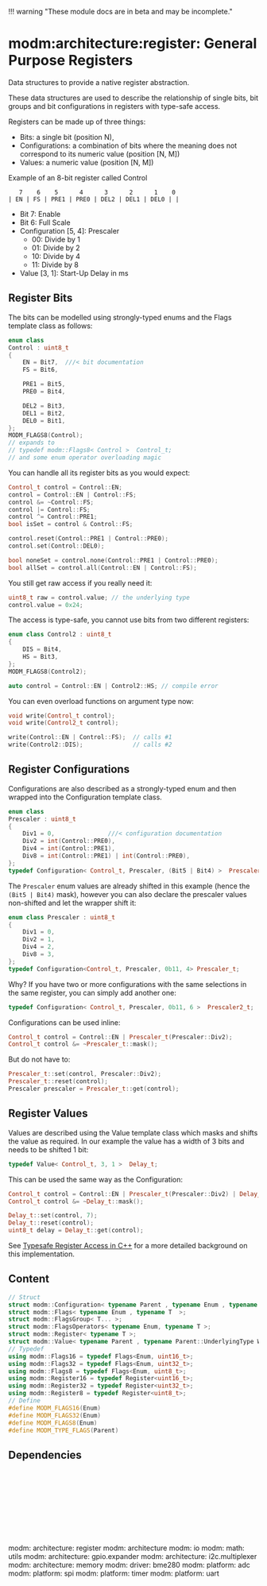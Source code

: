 !!! warning "These module docs are in beta and may be incomplete."

# modm:architecture:register: General Purpose Registers

Data structures to provide a native register abstraction.

These data structures are used to describe the relationship of single bits,
bit groups and bit configurations in registers with type-safe access.

Registers can be made up of three things:

- Bits: a single bit (position N),
- Configurations: a combination of bits where the meaning does not correspond to its numeric value (position [N, M])
- Values: a numeric value (position [N, M])

Example of an 8-bit register called Control

```
   7    6    5      4      3      2      1    0
| EN | FS | PRE1 | PRE0 | DEL2 | DEL1 | DEL0 | |
```

- Bit 7: Enable
- Bit 6: Full Scale
- Configuration [5, 4]: Prescaler
    - 00: Divide by 1
    - 01: Divide by 2
    - 10: Divide by 4
    - 11: Divide by 8
- Value [3, 1]: Start-Up Delay in ms

## Register Bits

The bits can be modelled using strongly-typed enums and the Flags template class as follows:

```cpp
enum class
Control : uint8_t
{
    EN = Bit7,	///< bit documentation
    FS = Bit6,

    PRE1 = Bit5,
    PRE0 = Bit4,

    DEL2 = Bit3,
    DEL1 = Bit2,
    DEL0 = Bit1,
};
MODM_FLAGS8(Control);
// expands to
// typedef modm::Flags8< Control >  Control_t;
// and some enum operator overloading magic
```

You can handle all its register bits as you would expect:

```cpp
Control_t control = Control::EN;
control = Control::EN | Control::FS;
control &= ~Control::FS;
control |= Control::FS;
control ^= Control::PRE1;
bool isSet = control & Control::FS;

control.reset(Control::PRE1 | Control::PRE0);
control.set(Control::DEL0);

bool noneSet = control.none(Control::PRE1 | Control::PRE0);
bool allSet = control.all(Control::EN | Control::FS);
```

You still get raw access if you really need it:

```cpp
uint8_t raw = control.value; // the underlying type
control.value = 0x24;
```

The access is type-safe, you cannot use bits from two different registers:

```cpp
enum class Control2 : uint8_t
{
    DIS = Bit4,
    HS = Bit3,
};
MODM_FLAGS8(Control2);

auto control = Control::EN | Control2::HS; // compile error
```

You can even overload functions on argument type now:

```cpp
void write(Control_t control);
void write(Control2_t control);

write(Control::EN | Control::FS);  // calls #1
write(Control2::DIS);              // calls #2
```


## Register Configurations

Configurations are also described as a strongly-typed enum and then wrapped into the Configuration template class.

```cpp
enum class
Prescaler : uint8_t
{
    Div1 = 0,				///< configuration documentation
    Div2 = int(Control::PRE0),
    Div4 = int(Control::PRE1),
    Div8 = int(Control::PRE1) | int(Control::PRE0),
};
typedef Configuration< Control_t, Prescaler, (Bit5 | Bit4) >  Prescaler_t;
```

The `Prescaler` enum values are already shifted in this example (hence the `(Bit5 | Bit4)` mask), however you can also declare the prescaler values non-shifted and let the wrapper shift it:

```cpp
enum class Prescaler : uint8_t
{
    Div1 = 0,
    Div2 = 1,
    Div4 = 2,
    Div8 = 3,
};
typedef Configuration<Control_t, Prescaler, 0b11, 4> Prescaler_t;
```

Why? If you have two or more configurations with the same selections in the same register,  you can simply add another one:

```cpp
typedef Configuration< Control_t, Prescaler, 0b11, 6 >  Prescaler2_t;
```

Configurations can be used inline:

```cpp
Control_t control = Control::EN | Prescaler_t(Prescaler::Div2);
Control_t control &= ~Prescaler_t::mask();
```

But do not have to:

```cpp
Prescaler_t::set(control, Prescaler::Div2);
Prescaler_t::reset(control);
Prescaler prescaler = Prescaler_t::get(control);
```


## Register Values

Values are described using the Value template class which masks and shifts the value as required.
In our example the value has a width of 3 bits and needs to be shifted 1 bit:

```cpp
typedef Value< Control_t, 3, 1 >  Delay_t;
```

This can be used the same way as the Configuration:

```cpp
Control_t control = Control::EN | Prescaler_t(Prescaler::Div2) | Delay_t(4);
Control_t control &= ~Delay_t::mask();

Delay_t::set(control, 7);
Delay_t::reset(control);
uint8_t delay = Delay_t::get(control);
```

See [Typesafe Register Access in C++](http://blog.modm.io/2015/02/25/typesafe-register-access-in-c++)
for a more detailed background on this implementation.

## Content

```cpp
// Struct
struct modm::Configuration< typename Parent , typename Enum , typename Parent::UnderlyingType Mask, typename Parent::UnderlyingType Position=0 >;
struct modm::Flags< typename Enum , typename T  >;
struct modm::FlagsGroup< T... >;
struct modm::FlagsOperators< typename Enum, typename T >;
struct modm::Register< typename T >;
struct modm::Value< typename Parent , typename Parent::UnderlyingType Width, typename Parent::UnderlyingType Position=0 >;
// Typedef
using modm::Flags16 = typedef Flags<Enum, uint16_t>;
using modm::Flags32 = typedef Flags<Enum, uint32_t>;
using modm::Flags8 = typedef Flags<Enum, uint8_t>;
using modm::Register16 = typedef Register<uint16_t>;
using modm::Register32 = typedef Register<uint32_t>;
using modm::Register8 = typedef Register<uint8_t>;
// Define
#define MODM_FLAGS16(Enum)
#define MODM_FLAGS32(Enum)
#define MODM_FLAGS8(Enum)
#define MODM_TYPE_FLAGS(Parent)
```
## Dependencies

<?xml version="1.0" encoding="UTF-8" standalone="no"?>
<!DOCTYPE svg PUBLIC "-//W3C//DTD SVG 1.1//EN"
 "http://www.w3.org/Graphics/SVG/1.1/DTD/svg11.dtd">
<!-- Generated by graphviz version 2.40.1 (0)
 -->
<!-- Title: modm:architecture:register Pages: 1 -->
<svg width="895pt" height="239pt"
 viewBox="0.00 0.00 895.00 239.00" xmlns="http://www.w3.org/2000/svg" xmlns:xlink="http://www.w3.org/1999/xlink">
<g id="graph0" class="graph" transform="scale(1 1) rotate(0) translate(4 235)">
<title>modm:architecture:register</title>
<polygon fill="#ffffff" stroke="transparent" points="-4,4 -4,-235 891,-235 891,4 -4,4"/>
<!-- modm_architecture_register -->
<g id="node1" class="node">
<title>modm_architecture_register</title>
<polygon fill="#d3d3d3" stroke="#000000" stroke-width="2" points="548.5,-142 438.5,-142 438.5,-89 548.5,-89 548.5,-142"/>
<text text-anchor="middle" x="493.5" y="-126.8" font-family="Times,serif" font-size="14.00" fill="#000000">modm:</text>
<text text-anchor="middle" x="493.5" y="-111.8" font-family="Times,serif" font-size="14.00" fill="#000000">architecture:</text>
<text text-anchor="middle" x="493.5" y="-96.8" font-family="Times,serif" font-size="14.00" fill="#000000">register</text>
</g>
<!-- modm_architecture -->
<g id="node2" class="node">
<title>modm_architecture</title>
<g id="a_node2"><a xlink:href="../modm-architecture" xlink:title="modm:&#10;architecture">
<polygon fill="#d3d3d3" stroke="#000000" points="442.5,-223.5 336.5,-223.5 336.5,-185.5 442.5,-185.5 442.5,-223.5"/>
<text text-anchor="middle" x="389.5" y="-208.3" font-family="Times,serif" font-size="14.00" fill="#000000">modm:</text>
<text text-anchor="middle" x="389.5" y="-193.3" font-family="Times,serif" font-size="14.00" fill="#000000">architecture</text>
</a>
</g>
</g>
<!-- modm_architecture_register&#45;&gt;modm_architecture -->
<g id="edge1" class="edge">
<title>modm_architecture_register&#45;&gt;modm_architecture</title>
<path fill="none" stroke="#000000" d="M462.2966,-142.2029C448.6923,-153.845 432.8144,-167.4329 419.3652,-178.9423"/>
<polygon fill="#000000" stroke="#000000" points="417.0848,-176.2871 411.7627,-185.4482 421.6362,-181.6055 417.0848,-176.2871"/>
</g>
<!-- modm_io -->
<g id="node3" class="node">
<title>modm_io</title>
<g id="a_node3"><a xlink:href="../modm-io" xlink:title="modm:&#10;io">
<polygon fill="#d3d3d3" stroke="#000000" points="526,-223.5 461,-223.5 461,-185.5 526,-185.5 526,-223.5"/>
<text text-anchor="middle" x="493.5" y="-208.3" font-family="Times,serif" font-size="14.00" fill="#000000">modm:</text>
<text text-anchor="middle" x="493.5" y="-193.3" font-family="Times,serif" font-size="14.00" fill="#000000">io</text>
</a>
</g>
</g>
<!-- modm_architecture_register&#45;&gt;modm_io -->
<g id="edge2" class="edge">
<title>modm_architecture_register&#45;&gt;modm_io</title>
<path fill="none" stroke="#000000" d="M493.5,-142.2029C493.5,-152.6482 493.5,-164.6597 493.5,-175.3311"/>
<polygon fill="#000000" stroke="#000000" points="490.0001,-175.4482 493.5,-185.4482 497.0001,-175.4483 490.0001,-175.4482"/>
</g>
<!-- modm_math_utils -->
<g id="node4" class="node">
<title>modm_math_utils</title>
<g id="a_node4"><a xlink:href="../modm-math-utils" xlink:title="modm:&#10;math:&#10;utils">
<polygon fill="#d3d3d3" stroke="#000000" points="609,-231 544,-231 544,-178 609,-178 609,-231"/>
<text text-anchor="middle" x="576.5" y="-215.8" font-family="Times,serif" font-size="14.00" fill="#000000">modm:</text>
<text text-anchor="middle" x="576.5" y="-200.8" font-family="Times,serif" font-size="14.00" fill="#000000">math:</text>
<text text-anchor="middle" x="576.5" y="-185.8" font-family="Times,serif" font-size="14.00" fill="#000000">utils</text>
</a>
</g>
</g>
<!-- modm_architecture_register&#45;&gt;modm_math_utils -->
<g id="edge3" class="edge">
<title>modm_architecture_register&#45;&gt;modm_math_utils</title>
<path fill="none" stroke="#000000" d="M518.4027,-142.2029C526.6919,-151.0913 536.0387,-161.1138 544.7732,-170.4797"/>
<polygon fill="#000000" stroke="#000000" points="542.2349,-172.8897 551.6148,-177.8159 547.3542,-168.1155 542.2349,-172.8897"/>
</g>
<!-- modm_architecture_gpio_expander -->
<g id="node5" class="node">
<title>modm_architecture_gpio_expander</title>
<g id="a_node5"><a xlink:href="../modm-architecture-gpio-expander" xlink:title="modm:&#10;architecture:&#10;gpio.expander">
<polygon fill="#d3d3d3" stroke="#000000" points="119,-53 0,-53 0,0 119,0 119,-53"/>
<text text-anchor="middle" x="59.5" y="-37.8" font-family="Times,serif" font-size="14.00" fill="#000000">modm:</text>
<text text-anchor="middle" x="59.5" y="-22.8" font-family="Times,serif" font-size="14.00" fill="#000000">architecture:</text>
<text text-anchor="middle" x="59.5" y="-7.8" font-family="Times,serif" font-size="14.00" fill="#000000">gpio.expander</text>
</a>
</g>
</g>
<!-- modm_architecture_gpio_expander&#45;&gt;modm_architecture_register -->
<g id="edge4" class="edge">
<title>modm_architecture_gpio_expander&#45;&gt;modm_architecture_register</title>
<path fill="none" stroke="#000000" d="M119.3466,-50.5804C122.0871,-51.4433 124.8138,-52.2555 127.5,-53 230.8812,-81.6525 354.5253,-99.4651 428.3968,-108.4226"/>
<polygon fill="#000000" stroke="#000000" points="428.138,-111.9165 438.4827,-109.628 428.9687,-104.966 428.138,-111.9165"/>
</g>
<!-- modm_architecture_i2c_multiplexer -->
<g id="node6" class="node">
<title>modm_architecture_i2c_multiplexer</title>
<g id="a_node6"><a xlink:href="../modm-architecture-i2c-multiplexer" xlink:title="modm:&#10;architecture:&#10;i2c.multiplexer">
<polygon fill="#d3d3d3" stroke="#000000" points="262,-53 137,-53 137,0 262,0 262,-53"/>
<text text-anchor="middle" x="199.5" y="-37.8" font-family="Times,serif" font-size="14.00" fill="#000000">modm:</text>
<text text-anchor="middle" x="199.5" y="-22.8" font-family="Times,serif" font-size="14.00" fill="#000000">architecture:</text>
<text text-anchor="middle" x="199.5" y="-7.8" font-family="Times,serif" font-size="14.00" fill="#000000">i2c.multiplexer</text>
</a>
</g>
</g>
<!-- modm_architecture_i2c_multiplexer&#45;&gt;modm_architecture_register -->
<g id="edge5" class="edge">
<title>modm_architecture_i2c_multiplexer&#45;&gt;modm_architecture_register</title>
<path fill="none" stroke="#000000" d="M262.2279,-49.9156C265.3556,-50.98 268.4591,-52.014 271.5,-53 323.9064,-69.9925 384.1099,-86.7739 428.5897,-98.6623"/>
<polygon fill="#000000" stroke="#000000" points="427.838,-102.084 438.4018,-101.2737 429.6384,-95.3195 427.838,-102.084"/>
</g>
<!-- modm_architecture_memory -->
<g id="node7" class="node">
<title>modm_architecture_memory</title>
<g id="a_node7"><a xlink:href="../modm-architecture-memory" xlink:title="modm:&#10;architecture:&#10;memory">
<polygon fill="#d3d3d3" stroke="#000000" points="390.5,-53 280.5,-53 280.5,0 390.5,0 390.5,-53"/>
<text text-anchor="middle" x="335.5" y="-37.8" font-family="Times,serif" font-size="14.00" fill="#000000">modm:</text>
<text text-anchor="middle" x="335.5" y="-22.8" font-family="Times,serif" font-size="14.00" fill="#000000">architecture:</text>
<text text-anchor="middle" x="335.5" y="-7.8" font-family="Times,serif" font-size="14.00" fill="#000000">memory</text>
</a>
</g>
</g>
<!-- modm_architecture_memory&#45;&gt;modm_architecture_register -->
<g id="edge6" class="edge">
<title>modm_architecture_memory&#45;&gt;modm_architecture_register</title>
<path fill="none" stroke="#000000" d="M382.9052,-53.2029C400.0118,-62.8389 419.4848,-73.8079 437.2734,-83.8281"/>
<polygon fill="#000000" stroke="#000000" points="435.9701,-87.111 446.4007,-88.9694 439.4056,-81.012 435.9701,-87.111"/>
</g>
<!-- modm_driver_bme280 -->
<g id="node8" class="node">
<title>modm_driver_bme280</title>
<g id="a_node8"><a xlink:href="../modm-driver-bme280" xlink:title="modm:&#10;driver:&#10;bme280">
<polygon fill="#d3d3d3" stroke="#000000" points="482.5,-53 408.5,-53 408.5,0 482.5,0 482.5,-53"/>
<text text-anchor="middle" x="445.5" y="-37.8" font-family="Times,serif" font-size="14.00" fill="#000000">modm:</text>
<text text-anchor="middle" x="445.5" y="-22.8" font-family="Times,serif" font-size="14.00" fill="#000000">driver:</text>
<text text-anchor="middle" x="445.5" y="-7.8" font-family="Times,serif" font-size="14.00" fill="#000000">bme280</text>
</a>
</g>
</g>
<!-- modm_driver_bme280&#45;&gt;modm_architecture_register -->
<g id="edge7" class="edge">
<title>modm_driver_bme280&#45;&gt;modm_architecture_register</title>
<path fill="none" stroke="#000000" d="M459.9016,-53.2029C464.4105,-61.5633 469.4607,-70.927 474.2482,-79.8039"/>
<polygon fill="#000000" stroke="#000000" points="471.2811,-81.6758 479.1086,-88.8159 477.4422,-78.3529 471.2811,-81.6758"/>
</g>
<!-- modm_platform_adc -->
<g id="node9" class="node">
<title>modm_platform_adc</title>
<g id="a_node9"><a xlink:href="../modm-platform-adc" xlink:title="modm:&#10;platform:&#10;adc">
<polygon fill="#d3d3d3" stroke="#000000" points="584,-53 501,-53 501,0 584,0 584,-53"/>
<text text-anchor="middle" x="542.5" y="-37.8" font-family="Times,serif" font-size="14.00" fill="#000000">modm:</text>
<text text-anchor="middle" x="542.5" y="-22.8" font-family="Times,serif" font-size="14.00" fill="#000000">platform:</text>
<text text-anchor="middle" x="542.5" y="-7.8" font-family="Times,serif" font-size="14.00" fill="#000000">adc</text>
</a>
</g>
</g>
<!-- modm_platform_adc&#45;&gt;modm_architecture_register -->
<g id="edge8" class="edge">
<title>modm_platform_adc&#45;&gt;modm_architecture_register</title>
<path fill="none" stroke="#000000" d="M527.7984,-53.2029C523.1955,-61.5633 518.0402,-70.927 513.1529,-79.8039"/>
<polygon fill="#000000" stroke="#000000" points="509.9482,-78.3678 508.1912,-88.8159 516.0803,-81.7439 509.9482,-78.3678"/>
</g>
<!-- modm_platform_spi -->
<g id="node10" class="node">
<title>modm_platform_spi</title>
<g id="a_node10"><a xlink:href="../modm-platform-spi" xlink:title="modm:&#10;platform:&#10;spi">
<polygon fill="#d3d3d3" stroke="#000000" points="685,-53 602,-53 602,0 685,0 685,-53"/>
<text text-anchor="middle" x="643.5" y="-37.8" font-family="Times,serif" font-size="14.00" fill="#000000">modm:</text>
<text text-anchor="middle" x="643.5" y="-22.8" font-family="Times,serif" font-size="14.00" fill="#000000">platform:</text>
<text text-anchor="middle" x="643.5" y="-7.8" font-family="Times,serif" font-size="14.00" fill="#000000">spi</text>
</a>
</g>
</g>
<!-- modm_platform_spi&#45;&gt;modm_architecture_register -->
<g id="edge9" class="edge">
<title>modm_platform_spi&#45;&gt;modm_architecture_register</title>
<path fill="none" stroke="#000000" d="M601.7166,-51.2915C584.7314,-61.3694 564.8978,-73.1373 546.8834,-83.8258"/>
<polygon fill="#000000" stroke="#000000" points="545.0208,-80.8612 538.2066,-88.9741 548.5927,-86.8813 545.0208,-80.8612"/>
</g>
<!-- modm_platform_timer -->
<g id="node11" class="node">
<title>modm_platform_timer</title>
<g id="a_node11"><a xlink:href="../modm-platform-timer" xlink:title="modm:&#10;platform:&#10;timer">
<polygon fill="#d3d3d3" stroke="#000000" points="786,-53 703,-53 703,0 786,0 786,-53"/>
<text text-anchor="middle" x="744.5" y="-37.8" font-family="Times,serif" font-size="14.00" fill="#000000">modm:</text>
<text text-anchor="middle" x="744.5" y="-22.8" font-family="Times,serif" font-size="14.00" fill="#000000">platform:</text>
<text text-anchor="middle" x="744.5" y="-7.8" font-family="Times,serif" font-size="14.00" fill="#000000">timer</text>
</a>
</g>
</g>
<!-- modm_platform_timer&#45;&gt;modm_architecture_register -->
<g id="edge10" class="edge">
<title>modm_platform_timer&#45;&gt;modm_architecture_register</title>
<path fill="none" stroke="#000000" d="M702.761,-49.3455C699.991,-50.6364 697.221,-51.8674 694.5,-53 650.1792,-71.4474 598.4165,-87.42 558.5205,-98.6"/>
<polygon fill="#000000" stroke="#000000" points="557.3464,-95.2934 548.6449,-101.3377 559.2165,-102.039 557.3464,-95.2934"/>
</g>
<!-- modm_platform_uart -->
<g id="node12" class="node">
<title>modm_platform_uart</title>
<g id="a_node12"><a xlink:href="../modm-platform-uart" xlink:title="modm:&#10;platform:&#10;uart">
<polygon fill="#d3d3d3" stroke="#000000" points="887,-53 804,-53 804,0 887,0 887,-53"/>
<text text-anchor="middle" x="845.5" y="-37.8" font-family="Times,serif" font-size="14.00" fill="#000000">modm:</text>
<text text-anchor="middle" x="845.5" y="-22.8" font-family="Times,serif" font-size="14.00" fill="#000000">platform:</text>
<text text-anchor="middle" x="845.5" y="-7.8" font-family="Times,serif" font-size="14.00" fill="#000000">uart</text>
</a>
</g>
</g>
<!-- modm_platform_uart&#45;&gt;modm_architecture_register -->
<g id="edge11" class="edge">
<title>modm_platform_uart&#45;&gt;modm_architecture_register</title>
<path fill="none" stroke="#000000" d="M803.8823,-49.6584C801.0826,-50.8726 798.2729,-52.0012 795.5,-53 716.4086,-81.4872 620.7337,-98.5409 558.568,-107.4701"/>
<polygon fill="#000000" stroke="#000000" points="557.9204,-104.0267 548.5059,-108.8864 558.8962,-110.9584 557.9204,-104.0267"/>
</g>
</g>
</svg>

